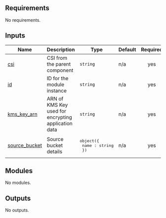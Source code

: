 <!-- BEGIN_TF_DOCS -->
<!-- markdownlint-disable -->
<!-- vale off -->

## Requirements

No requirements.
## Inputs

| Name | Description | Type | Default | Required |
|------|-------------|------|---------|:--------:|
| <a name="input_csi"></a> [csi](#input\_csi) | CSI from the parent component | `string` | n/a | yes |
| <a name="input_id"></a> [id](#input\_id) | ID for the module instance | `string` | n/a | yes |
| <a name="input_kms_key_arn"></a> [kms\_key\_arn](#input\_kms\_key\_arn) | ARN of KMS Key used for encrypting application data | `string` | n/a | yes |
| <a name="input_source_bucket"></a> [source\_bucket](#input\_source\_bucket) | Source bucket details | <pre>object({<br/>    name : string<br/>  })</pre> | n/a | yes |
## Modules

No modules.
## Outputs

No outputs.
<!-- vale on -->
<!-- markdownlint-enable -->
<!-- END_TF_DOCS -->